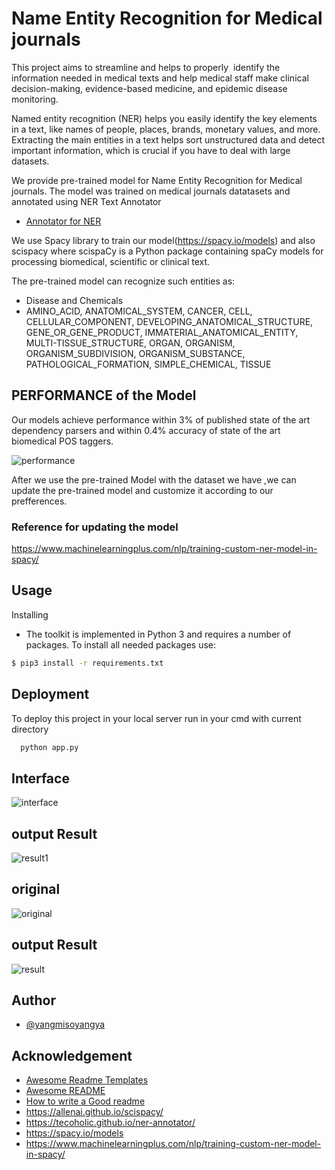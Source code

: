 
# Name Entity Recognition for Medical journals

  This project aims to streamline and helps to properly  identify the information needed in medical texts and help medical staff make clinical decision-making, evidence-based medicine, and epidemic disease monitoring.

Named entity recognition (NER) helps you easily identify the key elements in a text, like names of people, places, brands, monetary values, and more. Extracting the main entities in a text helps sort unstructured data and detect important information, which is crucial if you have to deal with large datasets.

We provide pre-trained  model for Name Entity Recognition for Medical journals. The model was trained on medical journals datatasets and annotated using NER Text Annotator
- [Annotator for NER](https://tecoholic.github.io/ner-annotator/)

We use Spacy library to train our model(https://spacy.io/models)
and also scispacy where scispaCy is a Python package containing spaCy models for processing biomedical, scientific or clinical text.

The pre-trained model can recognize such entities as:
- Disease and Chemicals
- AMINO_ACID, ANATOMICAL_SYSTEM, CANCER, CELL, CELLULAR_COMPONENT, DEVELOPING_ANATOMICAL_STRUCTURE, GENE_OR_GENE_PRODUCT, IMMATERIAL_ANATOMICAL_ENTITY, MULTI-TISSUE_STRUCTURE, ORGAN, ORGANISM, ORGANISM_SUBDIVISION, ORGANISM_SUBSTANCE, PATHOLOGICAL_FORMATION, SIMPLE_CHEMICAL, TISSUE

## PERFORMANCE of the Model
Our models achieve performance within 3% of published state of the art dependency parsers and within 0.4% accuracy of state of the art biomedical POS taggers.

![performance](https://github.com/yangmisoyangya/Name-entity-recognition-for-Medical-Journals/blob/main/screenshots/performance.png?raw=true)

After we use the pre-trained Model with the dataset we have ,we can update the pre-trained model and customize it according to our prefferences.
### Reference for updating the model
https://www.machinelearningplus.com/nlp/training-custom-ner-model-in-spacy/

## Usage
Installing

- The toolkit is implemented in Python 3 and requires a number of packages. To install all needed packages use:
```bash
$ pip3 install -r requirements.txt
```
## Deployment

To deploy this project in your local server run in your 
cmd with current directory

```bash
  python app.py
```


## Interface

![interface](https://github.com/yangmisoyangya/Name-entity-recognition-for-Medical-Journals/blob/main/screenshots/interface.jpg?raw=true)

## output Result

![result1](https://github.com/yangmisoyangya/Name-entity-recognition-for-Medical-Journals/blob/main/screenshots/result1.png?raw=true)

## original

![original](https://github.com/yangmisoyangya/Name-entity-recognition-for-Medical-Journals/blob/main/screenshots/original.png?raw=true)

## output Result

![result](https://github.com/yangmisoyangya/Name-entity-recognition-for-Medical-Journals/blob/main/screenshots/result.png?raw=true)


## Author

- [@yangmisoyangya](https://github.com/yangmisoyangya)


## Acknowledgement 

 - [Awesome Readme Templates](https://awesomeopensource.com/project/elangosundar/awesome-README-templates)
 - [Awesome README](https://github.com/matiassingers/awesome-readme)
 - [How to write a Good readme](https://bulldogjob.com/news/449-how-to-write-a-good-readme-for-your-github-project)
- https://allenai.github.io/scispacy/
- https://tecoholic.github.io/ner-annotator/
- https://spacy.io/models
- https://www.machinelearningplus.com/nlp/training-custom-ner-model-in-spacy/
